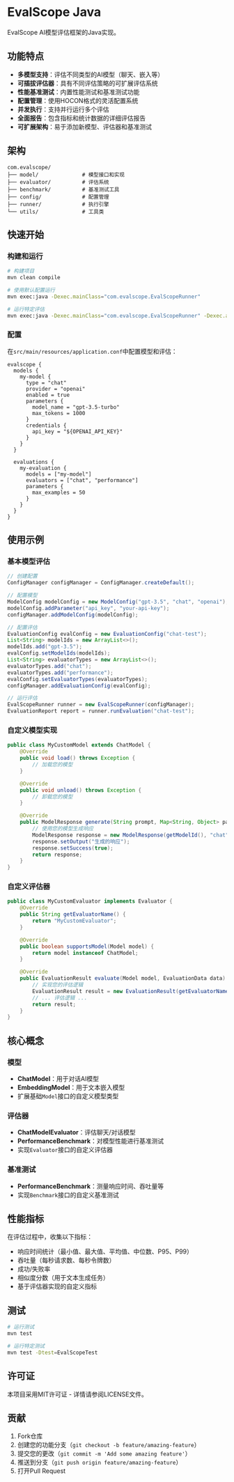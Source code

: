 # EvalScope Java

EvalScope AI模型评估框架的Java实现。

## 功能特点

- **多模型支持**：评估不同类型的AI模型（聊天、嵌入等）
- **可插拔评估器**：具有不同评估策略的可扩展评估系统
- **性能基准测试**：内置性能测试和基准测试功能
- **配置管理**：使用HOCON格式的灵活配置系统
- **并发执行**：支持并行运行多个评估
- **全面报告**：包含指标和统计数据的详细评估报告
- **可扩展架构**：易于添加新模型、评估器和基准测试

## 架构

```
com.evalscope/
├── model/              # 模型接口和实现
├── evaluator/          # 评估系统
├── benchmark/          # 基准测试工具
├── config/             # 配置管理
├── runner/             # 执行引擎
└── utils/              # 工具类
```

## 快速开始

### 构建和运行

```bash
# 构建项目
mvn clean compile

# 使用默认配置运行
mvn exec:java -Dexec.mainClass="com.evalscope.EvalScopeRunner"

# 运行特定评估
mvn exec:java -Dexec.mainClass="com.evalscope.EvalScopeRunner" -Dexec.args="default_evaluation"
```

### 配置

在`src/main/resources/application.conf`中配置模型和评估：

```hocon
evalscope {
  models {
    my-model {
      type = "chat"
      provider = "openai"
      enabled = true
      parameters {
        model_name = "gpt-3.5-turbo"
        max_tokens = 1000
      }
      credentials {
        api_key = "${OPENAI_API_KEY}"
      }
    }
  }

  evaluations {
    my-evaluation {
      models = ["my-model"]
      evaluators = ["chat", "performance"]
      parameters {
        max_examples = 50
      }
    }
  }
}
```

## 使用示例

### 基本模型评估

```java
// 创建配置
ConfigManager configManager = ConfigManager.createDefault();

// 配置模型
ModelConfig modelConfig = new ModelConfig("gpt-3.5", "chat", "openai");
modelConfig.addParameter("api_key", "your-api-key");
configManager.addModelConfig(modelConfig);

// 配置评估
EvaluationConfig evalConfig = new EvaluationConfig("chat-test");
List<String> modelIds = new ArrayList<>();
modelIds.add("gpt-3.5");
evalConfig.setModelIds(modelIds);
List<String> evaluatorTypes = new ArrayList<>();
evaluatorTypes.add("chat");
evaluatorTypes.add("performance");
evalConfig.setEvaluatorTypes(evaluatorTypes);
configManager.addEvaluationConfig(evalConfig);

// 运行评估
EvalScopeRunner runner = new EvalScopeRunner(configManager);
EvaluationReport report = runner.runEvaluation("chat-test");
```

### 自定义模型实现

```java
public class MyCustomModel extends ChatModel {
    @Override
    public void load() throws Exception {
        // 加载您的模型
    }

    @Override
    public void unload() throws Exception {
        // 卸载您的模型
    }

    @Override
    public ModelResponse generate(String prompt, Map<String, Object> parameters) {
        // 使用您的模型生成响应
        ModelResponse response = new ModelResponse(getModelId(), "chat");
        response.setOutput("生成的响应");
        response.setSuccess(true);
        return response;
    }
}
```

### 自定义评估器

```java
public class MyCustomEvaluator implements Evaluator {
    @Override
    public String getEvaluatorName() {
        return "MyCustomEvaluator";
    }

    @Override
    public boolean supportsModel(Model model) {
        return model instanceof ChatModel;
    }

    @Override
    public EvaluationResult evaluate(Model model, EvaluationData data) {
        // 实现您的评估逻辑
        EvaluationResult result = new EvaluationResult(getEvaluatorName(), model.getModelId(), data.getTaskType());
        // ... 评估逻辑 ...
        return result;
    }
}
```

## 核心概念

### 模型
- **ChatModel**：用于对话AI模型
- **EmbeddingModel**：用于文本嵌入模型
- 扩展基础`Model`接口的自定义模型类型

### 评估器
- **ChatModelEvaluator**：评估聊天/对话模型
- **PerformanceBenchmark**：对模型性能进行基准测试
- 实现`Evaluator`接口的自定义评估器

### 基准测试
- **PerformanceBenchmark**：测量响应时间、吞吐量等
- 实现`Benchmark`接口的自定义基准测试

## 性能指标

在评估过程中，收集以下指标：

- 响应时间统计（最小值、最大值、平均值、中位数、P95、P99）
- 吞吐量（每秒请求数、每秒令牌数）
- 成功/失败率
- 相似度分数（用于文本生成任务）
- 基于评估器实现的自定义指标

## 测试

```bash
# 运行测试
mvn test

# 运行特定测试
mvn test -Dtest=EvalScopeTest
```

## 许可证

本项目采用MIT许可证 - 详情请参阅LICENSE文件。

## 贡献

1. Fork仓库
2. 创建您的功能分支（`git checkout -b feature/amazing-feature`）
3. 提交您的更改（`git commit -m 'Add some amazing feature'`）
4. 推送到分支（`git push origin feature/amazing-feature`）
5. 打开Pull Request